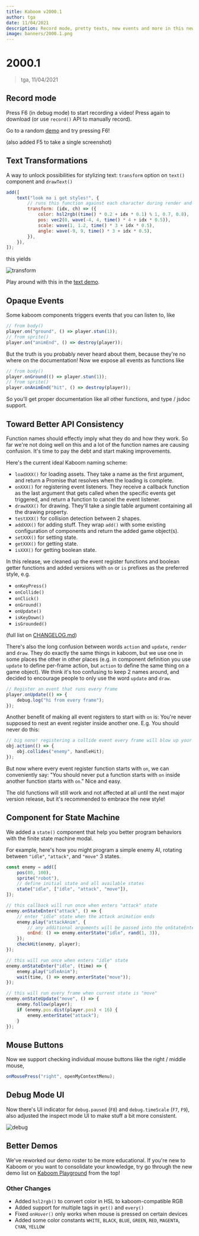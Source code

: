 ```yaml
---
title: Kaboom v2000.1
author: tga
date: 11/04/2021
description: Record mode, pretty texts, new events and more in this new version!
image: banners/2000.1.png
---
```


# 2000.1

> tga, 11/04/2021

## Record mode

Press F6 (in debug mode) to start recording a video! Press again to download (or
use `record()` API to manually record).

Go to a random [demo](https://kaboomjs.com/play?demo=platformer) and try
pressing F6!

(also added F5 to take a single screenshot)

## Text Transformations

A way to unlock possibilities for stylizing text: `transform` option on `text()`
component and `drawText()`

```js
add([
    text("look ma i got styles!", {
        // runs this function against each character during render and apply the style returned
        transform: (idx, ch) => ({
            color: hsl2rgb((time() * 0.2 + idx * 0.1) % 1, 0.7, 0.8),
            pos: vec2(0, wave(-4, 4, time() * 4 + idx * 0.5)),
            scale: wave(1, 1.2, time() * 3 + idx * 0.5),
            angle: wave(-9, 9, time() * 3 + idx * 0.5),
        }),
    }),
]);
```

this yields

![transform](2000.1/transform.gif)

Play around with this in the [text demo](https://kaboomjs.com/play?demo=text).

## Opaque Events

Some kaboom components triggers events that you can listen to, like

```js
// from body()
player.on("ground", () => player.stun(1));
// from sprite()
player.on("animEnd", () => destroy(player));
```

But the truth is you probably never heard about them, because they're no where
on the documentation! Now we expose all events as functions like

```js
// from body()
player.onGround(() => player.stun(1));
// from sprite()
player.onAnimEnd("hit", () => destroy(player));
```

So you'll get proper documentation like all other functions, and type / jsdoc
support.

## Toward Better API Consistency

Function names should effectly imply what they do and how they work. So far
we're not doing well on this and a lot of the function names are causing
confusion. It's time to pay the debt and start making improvements.

Here's the current ideal Kaboom naming scheme:

-   `loadXXX()` for loading assets. They take a name as the first argument, and
    return a Promise that resolves when the loading is complete.
-   `onXXX()` for registering event listeners. They receive a callback function
    as the last argument that gets called when the specific events get
    triggered, and return a function to cancel the event listener.
-   `drawXXX()` for drawing. They'll take a single table argument containing all
    the drawing property.
-   `testXXX()` for collision detection between 2 shapes.
-   `addXXX()` for adding stuff. They wrap `add()` with some existing
    configuration of components and return the added game object(s).
-   `setXXX()` for setting state.
-   `getXXX()` for getting state.
-   `isXXX()` for getting boolean state.

In this release, we cleaned up the event register functions and boolean getter
functions and added versions with `on` or `is` prefixes as the preferred style,
e.g.

-   `onKeyPress()`
-   `onCollide()`
-   `onClick()`
-   `onGround()`
-   `onUpdate()`
-   `isKeyDown()`
-   `isGrounded()`

(full list on
[CHANGELOG.md](https://github.com/replit/kaboom/blob/master/CHANGELOG.md#v200010-record-mode))

There's also the long confusion between words `action` and `update`, `render`
and `draw`. They do exactly the same things in kaboom, but we use one in some
places the other in other places (e.g. in component definition you use `update`
to define per-frame action, but `action` to define the same thing on a game
object). We think it's too confusing to keep 2 names around, and decided to
encourage people to only use the word `update` and `draw`.

```js
// Register an event that runs every frame
player.onUpdate(() => {
    debug.log("hi from every frame");
});
```

Another benefit of making all event registers to start with `on` is: You're
never supposed to nest an event register inside another one. E.g. You should
never do this:

```js
// big nono! registering a collide event every frame will blow up your system
obj.action(() => {
    obj.collides("enemy", handleHit);
});
```

But now where every event register function starts with `on`, we can
conveniently say: "You should never put a function starts with `on` inside
another function starts with `on`." Nice and easy.

The old functions will still work and not affected at all until the next major
version release, but it's recommended to embrace the new style!

## Component for State Machine

We added a `state()` component that help you better program behaviors with the
finite state machine modal.

For example, here's how you might program a simple enemy AI, rotating between
`"idle"`, `"attack"`, and `"move"` 3 states.

```js
const enemy = add([
    pos(80, 100),
    sprite("robot"),
    // define initial state and all available states
    state("idle", ["idle", "attack", "move"]),
]);

// this callback will run once when enters "attack" state
enemy.onStateEnter("attack", () => {
    // enter "idle" state when the attack animation ends
    enemy.play("attackAnim", {
        // any additional arguments will be passed into the onStateEnter() callback
        onEnd: () => enemy.enterState("idle", rand(1, 3)),
    });
    checkHit(enemy, player);
});

// this will run once when enters "idle" state
enemy.onStateEnter("idle", (time) => {
    enemy.play("idleAnim");
    wait(time, () => enemy.enterState("move"));
});

// this will run every frame when current state is "move"
enemy.onStateUpdate("move", () => {
    enemy.follow(player);
    if (enemy.pos.dist(player.pos) < 16) {
        enemy.enterState("attack");
    }
});
```

## Mouse Buttons

Now we support checking individual mouse buttons like the right / middle mouse,

```js
onMousePress("right", openMyContextMenu);
```

## Debug Mode UI

Now there's UI indicator for `debug.paused` (`F8`) and `debug.timeScale` (`F7`,
`F9`), also adjusted the inspect mode UI to make stuff a bit more consistent.

![debug](2000.1/debug.png)

## Better Demos

We've reworked our demo roster to be more educational. If you're new to Kaboom
or you want to consolidate your knowledge, try go through the new demo list on
[Kaboom Playground](https://kaboomjs.com/play) from the top!

### Other Changes

-   Added `hsl2rgb()` to convert color in HSL to kaboom-compatible RGB
-   Added support for multiple tags in `get()` and `every()`
-   Fixed `onHover()` only works when mouse is pressed on certain devices
-   Added some color constants `WHITE`, `BLACK`, `BLUE`, `GREEN`, `RED`,
    `MAGENTA`, `CYAN`, `YELLOW`
